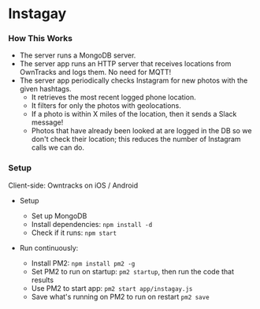 # Instagay


### How This Works

- The server runs a MongoDB server.
- The server app runs an HTTP server that receives locations from OwnTracks and logs them. No need for MQTT!
- The server app periodically checks Instagram for new photos with the given hashtags. 
  - It retrieves the most recent logged phone location.
  - It filters for only the photos with geolocations.
  - If a photo is within X miles of the location, then it sends a Slack message!
  - Photos that have already been looked at are logged in the DB so we don't check their location; this reduces the number of Instagram calls we can do.
  

### Setup

Client-side: Owntracks on iOS / Android

- Setup
  - Set up MongoDB
  - Install dependencies: `npm install -d`
  - Check if it runs: `npm start`

- Run continuously:
  - Install PM2: `npm install pm2 -g`
  - Set PM2 to run on startup: `pm2 startup`, then run the code that results
  - Use PM2 to start app: `pm2 start app/instagay.js`
  - Save what's running on PM2 to run on restart `pm2 save`
